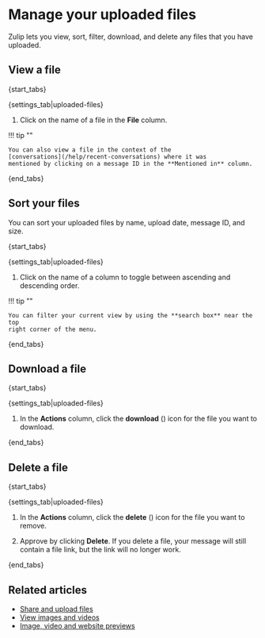 # Manage your uploaded files

Zulip lets you view, sort, filter, download, and delete any files that you have
uploaded.

## View a file

{start_tabs}

{settings_tab|uploaded-files}

1. Click on the name of a file in the **File** column.

!!! tip ""

    You can also view a file in the context of the
    [conversations](/help/recent-conversations) where it was
    mentioned by clicking on a message ID in the **Mentioned in** column.

{end_tabs}

## Sort your files

You can sort your uploaded files by name, upload date, message ID, and size.

{start_tabs}

{settings_tab|uploaded-files}

1. Click on the name of a column to toggle between ascending and descending order.

!!! tip ""

    You can filter your current view by using the **search box** near the top
    right corner of the menu.

{end_tabs}

## Download a file
{start_tabs}

{settings_tab|uploaded-files}

1. In the **Actions** column, click the **download**
   (<i class="zulip-icon zulip-icon-download"></i>) icon for the file you want to download.

{end_tabs}

## Delete a file

{start_tabs}

{settings_tab|uploaded-files}

1. In the **Actions** column, click the **delete**
   (<i class="zulip-icon zulip-icon-trash"></i>) icon for the file you want to remove.

1. Approve by clicking **Delete**. If you delete a file, your message will still
   contain a file link, but the link will no longer work.

{end_tabs}

## Related articles

* [Share and upload files](/help/share-and-upload-files)
* [View images and videos](/help/view-images-and-videos)
* [Image, video and website previews](/help/image-video-and-website-previews)
